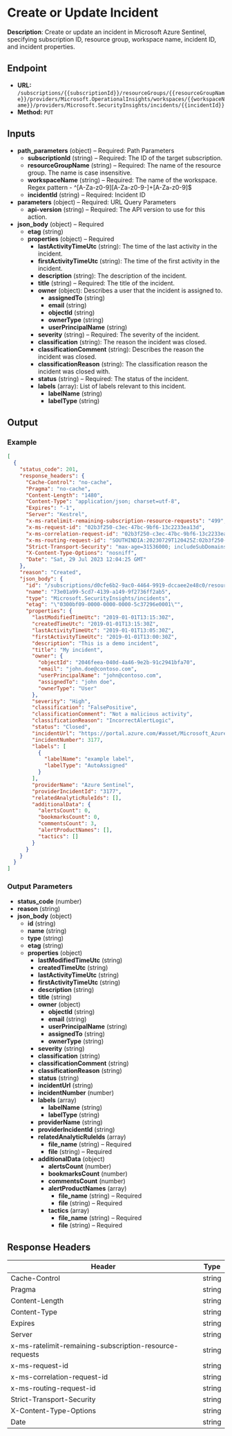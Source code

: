 # Create or Update Incident

**Description**: Create or update an incident in Microsoft Azure Sentinel, specifying subscription ID, resource group, workspace name, incident ID, and incident properties.

## Endpoint

- **URL:** `/subscriptions/{{subscriptionId}}/resourceGroups/{{resourceGroupName}}/providers/Microsoft.OperationalInsights/workspaces/{{workspaceName}}/providers/Microsoft.SecurityInsights/incidents/{{incidentId}}`
- **Method:** `PUT`
## Inputs

- **path_parameters** (object) – Required: Path Parameters
  - **subscriptionId** (string) – Required: The ID of the target subscription.
  - **resourceGroupName** (string) – Required: The name of the resource group. The name is case insensitive.
  - **workspaceName** (string) – Required: The name of the workspace. Regex pattern - ^[A-Za-z0-9][A-Za-z0-9-]+[A-Za-z0-9]$
  - **incidentId** (string) – Required: Incident ID
- **parameters** (object) – Required: URL Query Parameters
  - **api-version** (string) – Required: The API version to use for this action.
- **json_body** (object) – Required
  - **etag** (string)
  - **properties** (object) – Required
    - **lastActivityTimeUtc** (string): The time of the last activity in the incident.
    - **firstActivityTimeUtc** (string): The time of the first activity in the incident.
    - **description** (string): The description of the incident.
    - **title** (string) – Required: The title of the incident.
    - **owner** (object): Describes a user that the incident is assigned to.
      - **assignedTo** (string)
      - **email** (string)
      - **objectId** (string)
      - **ownerType** (string)
      - **userPrincipalName** (string)
    - **severity** (string) – Required: The severity of the incident.
    - **classification** (string): The reason the incident was closed.
    - **classificationComment** (string): Describes the reason the incident was closed.
    - **classificationReason** (string): The classification reason the incident was closed with.
    - **status** (string) – Required: The status of the incident.
    - **labels** (array): List of labels relevant to this incident.
      - **labelName** (string)
      - **labelType** (string)
## Output

### Example

```json
[
  {
    "status_code": 201,
    "response_headers": {
      "Cache-Control": "no-cache",
      "Pragma": "no-cache",
      "Content-Length": "1480",
      "Content-Type": "application/json; charset=utf-8",
      "Expires": "-1",
      "Server": "Kestrel",
      "x-ms-ratelimit-remaining-subscription-resource-requests": "499",
      "x-ms-request-id": "02b3f250-c3ec-47bc-9bf6-13c2233ea13d",
      "x-ms-correlation-request-id": "02b3f250-c3ec-47bc-9bf6-13c2233ea13d",
      "x-ms-routing-request-id": "SOUTHINDIA:20230729T120425Z:02b3f250-c3ec-47bc-9bf6-13c2233ea13d",
      "Strict-Transport-Security": "max-age=31536000; includeSubDomains",
      "X-Content-Type-Options": "nosniff",
      "Date": "Sat, 29 Jul 2023 12:04:25 GMT"
    },
    "reason": "Created",
    "json_body": {
      "id": "/subscriptions/d0cfe6b2-9ac0-4464-9919-dccaee2e48c0/resourceGroups/myRg/providers/Microsoft.OperationalInsights/workspaces/myWorkspace/providers/Microsoft.SecurityInsights/incidents/73e01a99-5cd7-4139-a149-9f2736ff2ab5",
      "name": "73e01a99-5cd7-4139-a149-9f2736ff2ab5",
      "type": "Microsoft.SecurityInsights/incidents",
      "etag": "\"0300bf09-0000-0000-0000-5c37296e0001\"",
      "properties": {
        "lastModifiedTimeUtc": "2019-01-01T13:15:30Z",
        "createdTimeUtc": "2019-01-01T13:15:30Z",
        "lastActivityTimeUtc": "2019-01-01T13:05:30Z",
        "firstActivityTimeUtc": "2019-01-01T13:00:30Z",
        "description": "This is a demo incident",
        "title": "My incident",
        "owner": {
          "objectId": "2046feea-040d-4a46-9e2b-91c2941bfa70",
          "email": "john.doe@contoso.com",
          "userPrincipalName": "john@contoso.com",
          "assignedTo": "john doe",
          "ownerType": "User"
        },
        "severity": "High",
        "classification": "FalsePositive",
        "classificationComment": "Not a malicious activity",
        "classificationReason": "IncorrectAlertLogic",
        "status": "Closed",
        "incidentUrl": "https://portal.azure.com/#asset/Microsoft_Azure_Security_Insights/Incident/subscriptions/d0cfe6b2-9ac0-4464-9919-dccaee2e48c0/resourceGroups/myRg/providers/Microsoft.OperationalInsights/workspaces/myWorkspace/providers/Microsoft.SecurityInsights/incidents/73e01a99-5cd7-4139-a149-9f2736ff2ab5",
        "incidentNumber": 3177,
        "labels": [
          {
            "labelName": "example label",
            "labelType": "AutoAssigned"
          }
        ],
        "providerName": "Azure Sentinel",
        "providerIncidentId": "3177",
        "relatedAnalyticRuleIds": [],
        "additionalData": {
          "alertsCount": 0,
          "bookmarksCount": 0,
          "commentsCount": 3,
          "alertProductNames": [],
          "tactics": []
        }
      }
    }
  }
]
```
### Output Parameters

- **status_code** (number)
- **reason** (string)
- **json_body** (object)
  - **id** (string)
  - **name** (string)
  - **type** (string)
  - **etag** (string)
  - **properties** (object)
    - **lastModifiedTimeUtc** (string)
    - **createdTimeUtc** (string)
    - **lastActivityTimeUtc** (string)
    - **firstActivityTimeUtc** (string)
    - **description** (string)
    - **title** (string)
    - **owner** (object)
      - **objectId** (string)
      - **email** (string)
      - **userPrincipalName** (string)
      - **assignedTo** (string)
      - **ownerType** (string)
    - **severity** (string)
    - **classification** (string)
    - **classificationComment** (string)
    - **classificationReason** (string)
    - **status** (string)
    - **incidentUrl** (string)
    - **incidentNumber** (number)
    - **labels** (array)
      - **labelName** (string)
      - **labelType** (string)
    - **providerName** (string)
    - **providerIncidentId** (string)
    - **relatedAnalyticRuleIds** (array)
      - **file_name** (string) – Required
      - **file** (string) – Required
    - **additionalData** (object)
      - **alertsCount** (number)
      - **bookmarksCount** (number)
      - **commentsCount** (number)
      - **alertProductNames** (array)
        - **file_name** (string) – Required
        - **file** (string) – Required
      - **tactics** (array)
        - **file_name** (string) – Required
        - **file** (string) – Required
## Response Headers

| Header | Type |
|--------|------|
| Cache-Control | string |
| Pragma | string |
| Content-Length | string |
| Content-Type | string |
| Expires | string |
| Server | string |
| x-ms-ratelimit-remaining-subscription-resource-requests | string |
| x-ms-request-id | string |
| x-ms-correlation-request-id | string |
| x-ms-routing-request-id | string |
| Strict-Transport-Security | string |
| X-Content-Type-Options | string |
| Date | string |